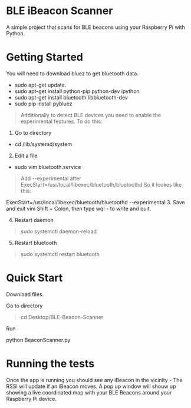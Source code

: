 # BLE iBeacon Scanner
 A simple project that scans for  BLE beacons using your Raspberry Pi with Python. 
# Getting Started
You will need to download bluez to get bluetooth data.
- sudo apt-get update.
- sudo apt-get install python-pip python-dev ipython
- sudo apt-get install bluetooth libbluetooth-dev
- sudo pip install pybluez
> Additionally to detect BLE devices you need to enable the experimental features. To do this:
1. Go to directory
- cd /lib/systemd/system
2. Edit a file
- sudo vim bluetooth.service
> Add --experimental after ExecStart=/usr/local/libexec/bluetooth/bluetoothd So it lookes like this:

ExecStart=/usr/local/libexec/bluetooth/bluetoothd --experimental
3. Save and exit vim Shift + Colon, then type wq! - to write and quit.

4. Restart daemon

> sudo systemctl daemon-reload
5. Restart bluetooth
> sudo systemctl restart bluetooth
> 
# Quick Start
Download files.

Go to directory
> cd Desktop/BLE-Beacon-Scanner

Run

python BeaconScanner.py

# Running the tests
Once the app is running you should see any iBeacon in the vicinity - The RSSI will update if an iBeacon moves.
A pop up window will shouw up showing a live coordinated map with your BLE Beacons around your Raspberry Pi device.

